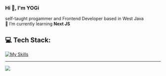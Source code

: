 <h3>Hi 👋, I'm YOGi</h3>

self-taught progammer and Frontend Developer based in West Java
<br />
🌱 I’m currently learning **Next JS**

## 💻 Tech Stack:

[![My Skills](https://skillicons.dev/icons?i=js,ts,react,nextjs,tailwind)](https://skillicons.dev)

<hr />
    
![](https://github-readme-stats.vercel.app/api/top-langs/?username=yogyy&theme=dark&hide_border=true&include_all_commits=false&count_private=false&layout=compact)  
<!-- [![](https://visitcount.itsvg.in/api?id=yogyy&icon=2&color=0)](https://visitcount.itsvg.in) -->


